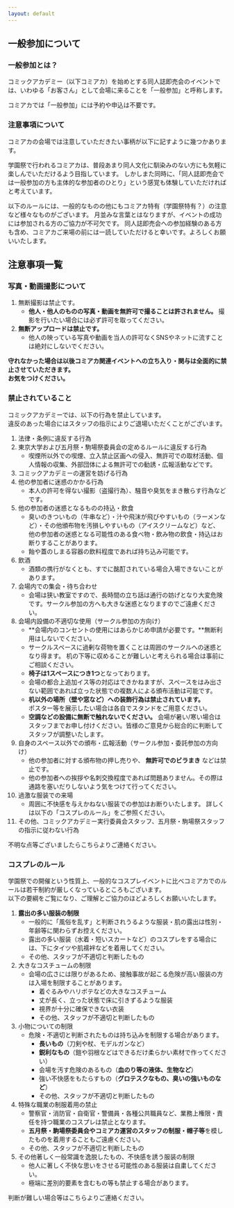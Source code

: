 ```yaml
---
layout: default
---
```


## 一般参加について

### 一般参加とは？

コミックアカデミー（以下コミアカ）を始めとする同人誌即売会のイベントでは、いわゆる「お客さん」として会場に来ることを「一般参加」と呼称します。

コミアカでは「一般参加」には予約や申込は不要です。

### 注意事項について

コミアカの会場では注意していただきたい事柄が以下に記すように幾つかあります。

学園祭で行われるコミアカは、普段あまり同人文化に馴染みのない方にも気軽に楽しんでいただけるよう目指しています。
しかしまた同時に、「同人誌即売会では一般参加の方も主体的な参加者のひとり」という感覚も体験していただければと考えています。

以下のルールには、一般的なものの他にもコミアカ特有（学園祭特有？）の注意など様々なものがございます。
月並みな言葉とはなりますが、イベントの成功には参加される方のご協力が不可欠です。
同人誌即売会への参加経験のある方も含め、コミアカご来場の前には一読していただけると幸いです。よろしくお願いいたします。

## 注意事項一覧

### 写真・動画撮影について

1. 無断撮影は禁止です。
    - **他人・他人のものの写真・動画を無許可で撮ることは許されません。**
    撮影を行いたい場合には必ず許可を取ってください。
2. **無断アップロードは禁止です。**
    - 他人の映っている写真や動画を当人の許可なくSNSやネットに流すことは絶対にしないでください。

**守れなかった場合は以後コミアカ関連イベントへの立ち入り・関与は全面的に禁止させていただきます。**  
**お気をつけください。**

### 禁止されていること

コミックアカデミーでは、以下の行為を禁止しています。  
違反のあった場合にはスタッフの指示によりご退場いただくことがございます。

1. 法律・条例に違反する行為
2. 東京大学および五月祭・駒場祭委員会の定めるルールに違反する行為
    - 喫煙所以外での喫煙、立入禁止区画への侵入、無許可での取材活動、個人情報の収集、外部団体による無許可での勧誘・広報活動などです。
3. コミックアカデミーの運営を妨げる行為
4. 他の参加者に迷惑のかかる行為
    - 本人の許可を得ない撮影（盗撮行為）、騒音や臭気をまき散らす行為などです。
5. 他の参加者の迷惑となるものの持込・飲食
    - 臭いのきついもの（牛串など）・汁や飛沫が飛びやすいもの（ラーメンなど）・その他頒布物を汚損しやすいもの（アイスクリームなど）など、 他の参加者の迷惑となる可能性のある食べ物・飲み物の飲食・持込はお断りすることがあります。
    - 飴や蓋のしまる容器の飲料程度であれば持ち込み可能です。
6. 飲酒
    - 酒類の携行がなくとも、すでに酩酊されている場合入場できないことがあります。
7. 会場内での集会・待ち合わせ
    - 会場は狭い教室ですので、長時間の立ち話は通行の妨げとなり大変危険です。サークル参加の方へも大きな迷惑となりますのでご遠慮ください。
8. 会場内設備の不適切な使用（サークル参加の方向け）
    - **会場内のコンセントの使用にはあらかじめ申請が必要です。**無断利用はしないでください。
    - サークルスペースに過剰な荷物を置くことは周囲のサークルへの迷惑となり得ます。 机の下等に収めることが難しいと考えられる場合は事前にご相談ください。
    - **椅子は1スペースにつき1つ**となっております。
    - 会場の都合上追加イス等の対応はできかねますが、スペースをはみ出さない範囲であれば立った状態での複数人による頒布活動は可能です。
    - **机以外の場所（壁や窓など）への装飾行為は禁止されています。**  
    ポスター等を展示したい場合は各自でスタンドをご用意ください。
    - **空調などの設備に無断で触れないでください。** 会場が暑い/寒い場合はスタッフまでお申し付けください。皆様のご意見から総合的に判断してスタッフが調整いたします。
9. 自身のスペース以外での頒布・広報活動（サークル参加・委託参加の方向け）
    - 他の参加者に対する頒布物の押し売りや、 **無許可でのビラまき** などは禁止です。
    - 他の参加者への挨拶や名刺交換程度であれば問題ありません。その際は通路を塞いだりしないよう気をつけて行ってください。
10. 過激な服装での来場
    - 周囲に不快感を与えかねない服装での参加はお断りいたします。 詳しくは以下の「コスプレのルール」をご参照ください。
11. その他、コミックアカデミー実行委員会スタッフ、五月祭・駒場祭スタッフの指示に従わない行為

不明な点等ございましたらこちらよりご連絡ください。

### コスプレのルール

学園祭での開催という性質上、一般的なコスプレイベントに比べコミアカでのルールは若干制約が厳しくなっているところもございます。  
以下の要綱をご覧になり、ご理解とご協力のほどよろしくお願いいたします。

1. **露出の多い服装の制限**
    - 一般的に「風俗を乱す」と判断されうるような服装・肌の露出は性別・年齢等に関わらずお控えください。
    - 露出の多い服装（水着・短いスカートなど）のコスプレをする場合には、下にタイツや肌襦袢などを着用してください。
    - その他、スタッフが不適切と判断したもの
2. 大きなコスチュームの制限
    - 会場の広さには限りがあるため、接触事故が起こる危険が高い服装の方は入場を制限することがあります。
        - 着ぐるみやハリボテなどの大きなコスチューム
        - 丈が長く、立った状態で床に引きずるような服装
        - 視界が十分に確保できない衣装
        - その他、スタッフが不適切と判断したもの
3. 小物についての制限
    - 危険・不適切と判断されたものは持ち込みを制限する場合があります。
        - **長いもの**（刀剣や杖、モデルガンなど）
        - **鋭利なもの**（鎧や羽根などはできるだけ柔らかい素材で作ってください）
        - 会場を汚す危険のあるもの（**血のり等の液体、生物など**）
        - 強い不快感をもたらすもの（**グロテスクなもの、臭いの強いものなど**）
        - その他、スタッフが不適切と判断したもの
4. 特殊な職業の制服着用の禁止
    - 警察官・消防官・自衛官・警備員・各種公共職員など、業務上権限・責任を持つ職業のコスプレは禁止となります。
    - **五月祭・駒場祭委員会やコミアカ運営のスタッフの制服・帽子等**を模したものを着用することもご遠慮ください。
    - その他、スタッフが不適切と判断したもの
5. その他著しく一般常識を逸脱したもの、不快感を誘う服装の制限
    - 他人に著しく不快な思いをさせる可能性のある服装は自粛してください。
    - 極端に差別的要素を含むもの等も禁止する場合があります。

判断が難しい場合等はこちらよりご連絡ください。

